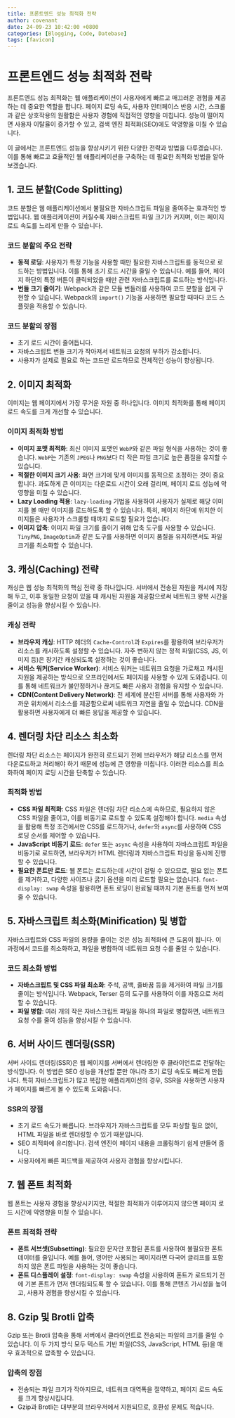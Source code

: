 ```yaml
---
title: 프론트엔드 성능 최적화 전략
author: covenant
date: 24-09-23 10:42:00 +0800
categories: [Blogging, Code, Datebase]
tags: [favicon]
---
```


# 프론트엔드 성능 최적화 전략

프론트엔드 성능 최적화는 웹 애플리케이션이 사용자에게 빠르고 매끄러운 경험을 제공하는 데 중요한 역할을 합니다. 페이지 로딩 속도, 사용자 인터페이스 반응 시간, 스크롤과 같은 상호작용의 원활함은 사용자 경험에 직접적인 영향을 미칩니다. 성능이 떨어지면 사용자 이탈율이 증가할 수 있고, 검색 엔진 최적화(SEO)에도 악영향을 미칠 수 있습니다.

이 글에서는 프론트엔드 성능을 향상시키기 위한 다양한 전략과 방법을 다루겠습니다. 이를 통해 빠르고 효율적인 웹 애플리케이션을 구축하는 데 필요한 최적화 방법을 알아보겠습니다.

## 1. 코드 분할(Code Splitting)

코드 분할은 웹 애플리케이션에서 불필요한 자바스크립트 파일을 줄여주는 효과적인 방법입니다. 웹 애플리케이션이 커질수록 자바스크립트 파일 크기가 커지며, 이는 페이지 로드 속도를 느리게 만들 수 있습니다.

### 코드 분할의 주요 전략
- **동적 로딩**: 사용자가 특정 기능을 사용할 때만 필요한 자바스크립트를 동적으로 로드하는 방법입니다. 이를 통해 초기 로드 시간을 줄일 수 있습니다. 예를 들어, 페이지 하단의 특정 버튼이 클릭되었을 때만 관련 자바스크립트를 로드하는 방식입니다.
- **번들 크기 줄이기**: Webpack과 같은 모듈 번들러를 사용하여 코드 분할을 쉽게 구현할 수 있습니다. Webpack의 `import()` 기능을 사용하면 필요할 때마다 코드 스플릿을 적용할 수 있습니다.

### 코드 분할의 장점
- 초기 로드 시간이 줄어듭니다.
- 자바스크립트 번들 크기가 작아져서 네트워크 요청의 부하가 감소합니다.
- 사용자가 실제로 필요로 하는 코드만 로드하므로 전체적인 성능이 향상됩니다.

## 2. 이미지 최적화

이미지는 웹 페이지에서 가장 무거운 자원 중 하나입니다. 이미지 최적화를 통해 페이지 로드 속도를 크게 개선할 수 있습니다.

### 이미지 최적화 방법
- **이미지 포맷 최적화**: 최신 이미지 포맷인 `WebP`와 같은 파일 형식을 사용하는 것이 좋습니다. `WebP`는 기존의 `JPEG`나 `PNG`보다 더 작은 파일 크기로 높은 품질을 유지할 수 있습니다.
- **적절한 이미지 크기 사용**: 화면 크기에 맞게 이미지를 동적으로 조정하는 것이 중요합니다. 과도하게 큰 이미지는 다운로드 시간이 오래 걸리며, 페이지 로드 성능에 악영향을 미칠 수 있습니다.
- **Lazy Loading 적용**: `lazy-loading` 기법을 사용하여 사용자가 실제로 해당 이미지를 볼 때만 이미지를 로드하도록 할 수 있습니다. 특히, 페이지 하단에 위치한 이미지들은 사용자가 스크롤할 때까지 로드할 필요가 없습니다.
- **이미지 압축**: 이미지 파일 크기를 줄이기 위해 압축 도구를 사용할 수 있습니다. `TinyPNG`, `ImageOptim`과 같은 도구를 사용하면 이미지 품질을 유지하면서도 파일 크기를 최소화할 수 있습니다.

## 3. 캐싱(Caching) 전략

캐싱은 웹 성능 최적화의 핵심 전략 중 하나입니다. 서버에서 전송된 자원을 캐시에 저장해 두고, 이후 동일한 요청이 있을 때 캐시된 자원을 제공함으로써 네트워크 왕복 시간을 줄이고 성능을 향상시킬 수 있습니다.

### 캐싱 전략
- **브라우저 캐싱**: HTTP 헤더의 `Cache-Control`과 `Expires`를 활용하여 브라우저가 리소스를 캐시하도록 설정할 수 있습니다. 자주 변하지 않는 정적 파일(CSS, JS, 이미지 등)은 장기간 캐싱되도록 설정하는 것이 좋습니다.
- **서비스 워커(Service Worker)**: 서비스 워커는 네트워크 요청을 가로채고 캐시된 자원을 제공하는 방식으로 오프라인에서도 페이지를 사용할 수 있게 도와줍니다. 이를 통해 네트워크가 불안정하거나 끊겨도 빠른 사용자 경험을 유지할 수 있습니다.
- **CDN(Content Delivery Network)**: 전 세계에 분산된 서버를 통해 사용자와 가까운 위치에서 리소스를 제공함으로써 네트워크 지연을 줄일 수 있습니다. CDN을 활용하면 사용자에게 더 빠른 응답을 제공할 수 있습니다.

## 4. 렌더링 차단 리소스 최소화

렌더링 차단 리소스는 페이지가 완전히 로드되기 전에 브라우저가 해당 리소스를 먼저 다운로드하고 처리해야 하기 때문에 성능에 큰 영향을 미칩니다. 이러한 리소스를 최소화하여 페이지 로딩 시간을 단축할 수 있습니다.

### 최적화 방법
- **CSS 파일 최적화**: CSS 파일은 렌더링 차단 리소스에 속하므로, 필요하지 않은 CSS 파일을 줄이고, 이를 비동기로 로드할 수 있도록 설정해야 합니다. `media` 속성을 활용해 특정 조건에서만 CSS를 로드하거나, `defer`와 `async`를 사용하여 CSS 로딩 순서를 제어할 수 있습니다.
- **JavaScript 비동기 로드**: `defer` 또는 `async` 속성을 사용하여 자바스크립트 파일을 비동기로 로드하면, 브라우저가 HTML 렌더링과 자바스크립트 파싱을 동시에 진행할 수 있습니다.
- **필요한 폰트만 로드**: 웹 폰트는 로드하는데 시간이 걸릴 수 있으므로, 필요 없는 폰트를 제거하고, 다양한 사이즈나 굵기 옵션을 미리 로드할 필요는 없습니다. `font-display: swap` 속성을 활용하면 폰트 로딩이 완료될 때까지 기본 폰트를 먼저 보여줄 수 있습니다.

## 5. 자바스크립트 최소화(Minification) 및 병합

자바스크립트와 CSS 파일의 용량을 줄이는 것은 성능 최적화에 큰 도움이 됩니다. 이 과정에서 코드를 최소화하고, 파일을 병합하여 네트워크 요청 수를 줄일 수 있습니다.

### 코드 최소화 방법
- **자바스크립트 및 CSS 파일 최소화**: 주석, 공백, 줄바꿈 등을 제거하여 파일 크기를 줄이는 방식입니다. Webpack, Terser 등의 도구를 사용하여 이를 자동으로 처리할 수 있습니다.
- **파일 병합**: 여러 개의 작은 자바스크립트 파일을 하나의 파일로 병합하면, 네트워크 요청 수를 줄여 성능을 향상시킬 수 있습니다.

## 6. 서버 사이드 렌더링(SSR)

서버 사이드 렌더링(SSR)은 웹 페이지를 서버에서 렌더링한 후 클라이언트로 전달하는 방식입니다. 이 방법은 SEO 성능을 개선할 뿐만 아니라 초기 로딩 속도도 빠르게 만듭니다. 특히 자바스크립트가 많고 복잡한 애플리케이션의 경우, SSR을 사용하면 사용자가 페이지를 빠르게 볼 수 있도록 도와줍니다.

### SSR의 장점
- 초기 로드 속도가 빠릅니다. 브라우저가 자바스크립트를 모두 파싱할 필요 없이, HTML 파일을 바로 렌더링할 수 있기 때문입니다.
- SEO 최적화에 유리합니다. 검색 엔진이 페이지 내용을 크롤링하기 쉽게 만들어 줍니다.
- 사용자에게 빠른 피드백을 제공하여 사용자 경험을 향상시킵니다.

## 7. 웹 폰트 최적화

웹 폰트는 사용자 경험을 향상시키지만, 적절한 최적화가 이루어지지 않으면 페이지 로드 시간에 악영향을 미칠 수 있습니다.

### 폰트 최적화 전략
- **폰트 서브셋(Subsetting)**: 필요한 문자만 포함된 폰트를 사용하여 불필요한 폰트 데이터를 줄입니다. 예를 들어, 영어만 사용되는 페이지라면 다국어 글리프를 포함하지 않은 폰트 파일을 사용하는 것이 좋습니다.
- **폰트 디스플레이 설정**: `font-display: swap` 속성을 사용하여 폰트가 로드되기 전에 기본 폰트가 먼저 렌더링되도록 할 수 있습니다. 이를 통해 콘텐츠 가시성을 높이고, 사용자 경험을 향상시킬 수 있습니다.

## 8. Gzip 및 Brotli 압축

Gzip 또는 Brotli 압축을 통해 서버에서 클라이언트로 전송되는 파일의 크기를 줄일 수 있습니다. 이 두 가지 방식 모두 텍스트 기반 파일(CSS, JavaScript, HTML 등)을 매우 효과적으로 압축할 수 있습니다.

### 압축의 장점
- 전송되는 파일 크기가 작아지므로, 네트워크 대역폭을 절약하고, 페이지 로드 속도를 크게 향상시킵니다.
- Gzip과 Brotli는 대부분의 브라우저에서 지원되므로, 호환성 문제도 적습니다.